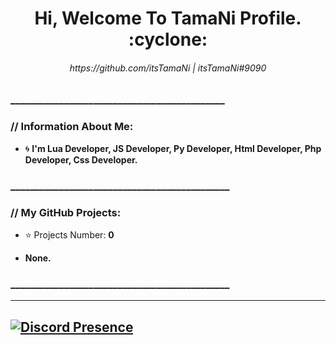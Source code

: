 <p>
   <div align="center">

  </div>
  <h1 align="center"><b>Hi, Welcome To TamaNi Profile.  :cyclone:</b></h1>
  <h6 align="center"> 
      <i>https://github.com/itsTamaNi | itsTamaNi#9090 </i>
   </h6>
</p>

</p>

  
  ### ____________________________________________

### // Information About Me:
- :cyclone: <strong>I'm Lua Developer, JS Developer, Py Developer, Html Developer, Php Developer, Css Developer.</strong>
### _____________________________________________
### // My GitHub Projects:
- :star: Projects Number: <strong>0<strong>

- <strong>None.<strong>

### _____________________________________________

______________________________________________________
## [![Discord Presence](https://lanyard-profile-readme.vercel.app/api/876094663096930365)](https://discord.com/users/876094663096930365)
